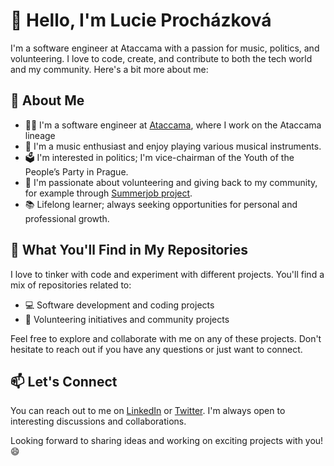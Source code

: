 # 👋 Hello, I'm Lucie Procházková

I'm a software engineer at Ataccama with a passion for music, politics, and volunteering. I love to code, create, and contribute to both the tech world and my community. Here's a bit more about me:

## 🧐 About Me

- 👩‍💻 I'm a software engineer at [Ataccama](https://www.ataccama.com/platform/data-lineage/), where I work on the Ataccama lineage
- 🎵 I'm a music enthusiast and enjoy playing various musical instruments.
- 🗳️ I'm interested in politics; I'm vice-chairman of the Youth of the People’s Party in Prague. 
- 🤝 I'm passionate about volunteering and giving back to my community, for example through [Summerjob project](http://summerjob.eu/).
- 📚 Lifelong learner; always seeking opportunities for personal and professional growth.

## 🌟 What You'll Find in My Repositories

I love to tinker with code and experiment with different projects. You'll find a mix of repositories related to:

- 💻 Software development and coding projects
- 🤝 Volunteering initiatives and community projects

Feel free to explore and collaborate with me on any of these projects. Don't hesitate to reach out if you have any questions or just want to connect.

## 📫 Let's Connect

You can reach out to me on [LinkedIn](https://www.linkedin.com/in/lucieaprochazkova/) or [Twitter](https://twitter.com/lgap98). I'm always open to interesting discussions and collaborations.

Looking forward to sharing ideas and working on exciting projects with you! 😄

<!---
LGAP98/LGAP98 is a ✨ special ✨ repository because its `README.md` (this file) appears on your GitHub profile.
You can click the Preview link to take a look at your changes.
--->
